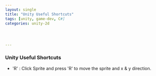 ```yaml
---
layout: single
title: "Unity Useful Shortcuts"
tags: [unity, game-dev, C#]
categories: unity-2d




---
```


### Unity Useful Shortcuts

- 'R' : Click Sprite and press 'R' to move the sprite and x & y direction.
